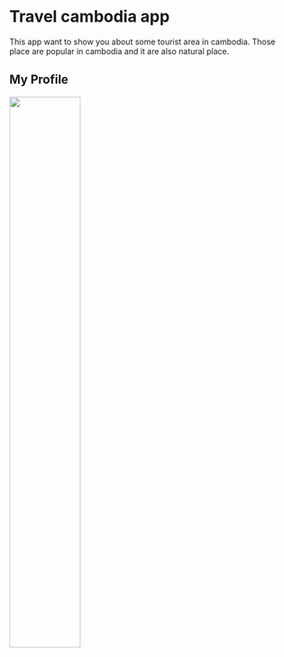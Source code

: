 <h1>Travel cambodia app</h1> 
This app want to show you about some tourist area in cambodia. Those place 
are popular in cambodia and it are also natural place.
<h2>My Profile</h2>
<img src="https://avatars1.githubusercontent.com/u/28787774?s=460&v=4"; width="50%"; height="50%">


